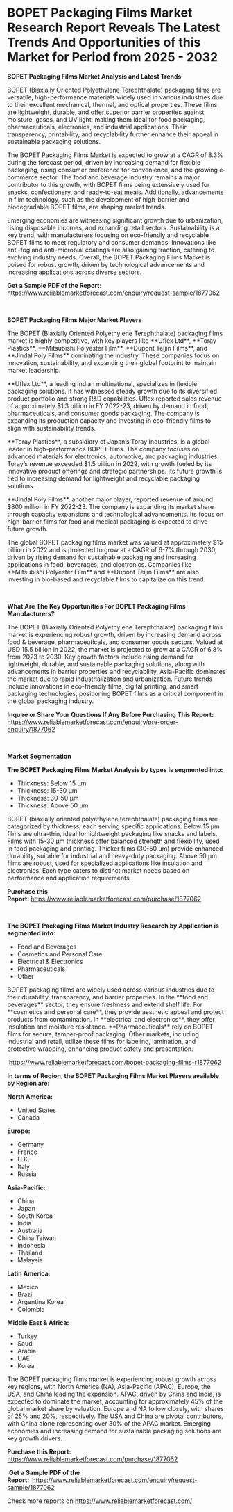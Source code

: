 <p><h1>BOPET Packaging Films Market Research Report Reveals The Latest Trends And Opportunities of this Market for Period from 2025 - 2032</h1></p><p><strong>BOPET Packaging Films Market Analysis and Latest Trends</strong></p>
<p><p>BOPET (Biaxially Oriented Polyethylene Terephthalate) packaging films are versatile, high-performance materials widely used in various industries due to their excellent mechanical, thermal, and optical properties. These films are lightweight, durable, and offer superior barrier properties against moisture, gases, and UV light, making them ideal for food packaging, pharmaceuticals, electronics, and industrial applications. Their transparency, printability, and recyclability further enhance their appeal in sustainable packaging solutions.</p><p>The BOPET Packaging Films Market is expected to grow at a CAGR of 8.3% during the forecast period, driven by increasing demand for flexible packaging, rising consumer preference for convenience, and the growing e-commerce sector. The food and beverage industry remains a major contributor to this growth, with BOPET films being extensively used for snacks, confectionery, and ready-to-eat meals. Additionally, advancements in film technology, such as the development of high-barrier and biodegradable BOPET films, are shaping market trends.</p><p>Emerging economies are witnessing significant growth due to urbanization, rising disposable incomes, and expanding retail sectors. Sustainability is a key trend, with manufacturers focusing on eco-friendly and recyclable BOPET films to meet regulatory and consumer demands. Innovations like anti-fog and anti-microbial coatings are also gaining traction, catering to evolving industry needs. Overall, the BOPET Packaging Films Market is poised for robust growth, driven by technological advancements and increasing applications across diverse sectors.</p></p>
<p><strong>Get a Sample PDF of the Report:&nbsp;</strong> <a href="https://www.reliablemarketforecast.com/enquiry/request-sample/1877062?utm_campaign=2144&utm_medium=2&utm_source=Github&utm_content=ia&utm_term=25012025&utm_id=bopet-packaging-films">https://www.reliablemarketforecast.com/enquiry/request-sample/1877062</a></p>
<p>&nbsp;</p>
<p><strong>BOPET Packaging Films Major Market Players</strong></p>
<p><p>The BOPET (Biaxially Oriented Polyethylene Terephthalate) packaging films market is highly competitive, with key players like **Uflex Ltd**, **Toray Plastics**, **Mitsubishi Polyester Film**, **Dupont Teijin Films**, and **Jindal Poly Films** dominating the industry. These companies focus on innovation, sustainability, and expanding their global footprint to maintain market leadership.</p><p>**Uflex Ltd**, a leading Indian multinational, specializes in flexible packaging solutions. It has witnessed steady growth due to its diversified product portfolio and strong R&D capabilities. Uflex reported sales revenue of approximately $1.3 billion in FY 2022-23, driven by demand in food, pharmaceuticals, and consumer goods packaging. The company is expanding its production capacity and investing in eco-friendly films to align with sustainability trends.</p><p>**Toray Plastics**, a subsidiary of Japan’s Toray Industries, is a global leader in high-performance BOPET films. The company focuses on advanced materials for electronics, automotive, and packaging industries. Toray’s revenue exceeded $1.5 billion in 2022, with growth fueled by its innovative product offerings and strategic partnerships. Its future growth is tied to increasing demand for lightweight and recyclable packaging solutions.</p><p>**Jindal Poly Films**, another major player, reported revenue of around $800 million in FY 2022-23. The company is expanding its market share through capacity expansions and technological advancements. Its focus on high-barrier films for food and medical packaging is expected to drive future growth.</p><p>The global BOPET packaging films market was valued at approximately $15 billion in 2022 and is projected to grow at a CAGR of 6-7% through 2030, driven by rising demand for sustainable packaging and increasing applications in food, beverages, and electronics. Companies like **Mitsubishi Polyester Film** and **Dupont Teijin Films** are also investing in bio-based and recyclable films to capitalize on this trend.</p></p>
<p>&nbsp;</p>
<p><strong>What Are The Key Opportunities For BOPET Packaging Films Manufacturers?</strong></p>
<p><p>The BOPET (Biaxially Oriented Polyethylene Terephthalate) packaging films market is experiencing robust growth, driven by increasing demand across food & beverage, pharmaceuticals, and consumer goods sectors. Valued at USD 15.5 billion in 2022, the market is projected to grow at a CAGR of 6.8% from 2023 to 2030. Key growth factors include rising demand for lightweight, durable, and sustainable packaging solutions, along with advancements in barrier properties and recyclability. Asia-Pacific dominates the market due to rapid industrialization and urbanization. Future trends include innovations in eco-friendly films, digital printing, and smart packaging technologies, positioning BOPET films as a critical component in the global packaging industry.</p></p>
<p><strong>Inquire or Share Your Questions If Any Before Purchasing This Report:</strong> <a href="https://www.reliablemarketforecast.com/enquiry/pre-order-enquiry/1877062?utm_campaign=2144&utm_medium=2&utm_source=Github&utm_content=ia&utm_term=25012025&utm_id=bopet-packaging-films">https://www.reliablemarketforecast.com/enquiry/pre-order-enquiry/1877062</a></p>
<p>&nbsp;</p>
<p><strong>Market Segmentation</strong></p>
<p><strong>The BOPET Packaging Films Market Analysis by types is segmented into:</strong></p>
<p><ul><li>Thickness: Below 15 μm</li><li>Thickness: 15-30 μm</li><li>Thickness: 30-50 μm</li><li>Thickness: Above 50 μm</li></ul></p>
<p><p>BOPET (biaxially oriented polyethylene terephthalate) packaging films are categorized by thickness, each serving specific applications. Below 15 μm films are ultra-thin, ideal for lightweight packaging like snacks and labels. Films with 15-30 μm thickness offer balanced strength and flexibility, used in food packaging and printing. Thicker films (30-50 μm) provide enhanced durability, suitable for industrial and heavy-duty packaging. Above 50 μm films are robust, used for specialized applications like insulation and electronics. Each type caters to distinct market needs based on performance and application requirements.</p></p>
<p><strong>Purchase this Report:&nbsp;</strong><a href="https://www.reliablemarketforecast.com/purchase/1877062?utm_campaign=2144&utm_medium=2&utm_source=Github&utm_content=ia&utm_term=25012025&utm_id=bopet-packaging-films">https://www.reliablemarketforecast.com/purchase/1877062</a></p>
<p>&nbsp;</p>
<p><strong>The BOPET Packaging Films Market Industry Research by Application is segmented into:</strong></p>
<p><ul><li>Food and Beverages</li><li>Cosmetics and Personal Care</li><li>Electrical & Electronics</li><li>Pharmaceuticals</li><li>Other</li></ul></p>
<p><p>BOPET packaging films are widely used across various industries due to their durability, transparency, and barrier properties. In the **food and beverages** sector, they ensure freshness and extend shelf life. For **cosmetics and personal care**, they provide aesthetic appeal and protect products from contamination. In **electrical and electronics**, they offer insulation and moisture resistance. **Pharmaceuticals** rely on BOPET films for secure, tamper-proof packaging. Other markets, including industrial and retail, utilize these films for labeling, lamination, and protective wrapping, enhancing product safety and presentation.</p></p>
<p><a href="https://www.reliablemarketforecast.com/bopet-packaging-films-r1877062?utm_campaign=2144&utm_medium=2&utm_source=Github&utm_content=ia&utm_term=25012025&utm_id=bopet-packaging-films">&nbsp;https://www.reliablemarketforecast.com/bopet-packaging-films-r1877062</a></p>
<p><strong>In terms of Region, the BOPET Packaging Films Market Players available by Region are:</strong></p>
<p>
    <p> <strong> North America: </strong>
        <ul>
            <li>United States</li>
            <li>Canada</li>
        </ul>
        </p> 
    <p> <strong> Europe: </strong>
        <ul>
            <li>Germany</li>
            <li>France</li>
            <li>U.K.</li>
            <li>Italy</li>
            <li>Russia</li>
        </ul>
        </p> 
    <p> <strong> Asia-Pacific: </strong>
        <ul>
            <li>China</li>
            <li>Japan</li>
            <li>South Korea</li>
            <li>India</li>
            <li>Australia</li>
            <li>China Taiwan</li>
            <li>Indonesia</li>
            <li>Thailand</li>
            <li>Malaysia</li>
        </ul>
        </p> 
    <p> <strong> Latin America: </strong>
        <ul>
            <li>Mexico</li>
            <li>Brazil</li>
            <li>Argentina Korea</li>
            <li>Colombia</li>
        </ul>
        </p> 
    <p> <strong> Middle East & Africa: </strong>
        <ul>
            <li>Turkey</li>
            <li>Saudi</li>
            <li>Arabia</li>
            <li>UAE</li>
            <li>Korea</li>
        </ul>
    </p>
    </p>
<p><p>The BOPET packaging films market is experiencing robust growth across key regions, with North America (NA), Asia-Pacific (APAC), Europe, the USA, and China leading the expansion. APAC, driven by China and India, is expected to dominate the market, accounting for approximately 45% of the global market share by valuation. Europe and NA follow closely, with shares of 25% and 20%, respectively. The USA and China are pivotal contributors, with China alone representing over 30% of the APAC market. Emerging economies and increasing demand for sustainable packaging solutions are key growth drivers.</p></p>
<p><strong>Purchase this Report: </strong><a href="https://www.reliablemarketforecast.com/purchase/1877062?utm_campaign=2144&utm_medium=2&utm_source=Github&utm_content=ia&utm_term=25012025&utm_id=bopet-packaging-films">https://www.reliablemarketforecast.com/purchase/1877062</a></p>
<p>&nbsp;<strong>Get a Sample PDF of the Report:&nbsp;&nbsp;</strong><a href="https://www.reliablemarketforecast.com/enquiry/request-sample/1877062?utm_campaign=2144&utm_medium=2&utm_source=Github&utm_content=ia&utm_term=25012025&utm_id=bopet-packaging-films">https://www.reliablemarketforecast.com/enquiry/request-sample/1877062</a></p>
<p><strong></strong></p>
<p>Check more reports on <a href="https://www.reliablemarketforecast.com/?utm_campaign=2144&utm_medium=2&utm_source=Github&utm_content=ia&utm_term=25012025&utm_id=bopet-packaging-films">https://www.reliablemarketforecast.com/</a></p>